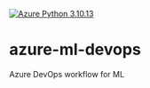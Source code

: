 [![Azure Python 3.10.13](https://github.com/SeungJeWoo/azure-ml-devops/actions/workflows/main.yml/badge.svg)](https://github.com/SeungJeWoo/azure-ml-devops/actions/workflows/main.yml)

# azure-ml-devops
Azure DevOps workflow for ML
